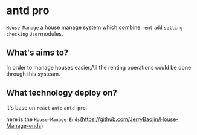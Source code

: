 # antd pro

`House Manage` 
    a house manage system which combine `rent` `add` `setting` `checking` `User`modules.


## What's aims to?

In order to manage houses easier,All the renting operations could be done through this systeam.


## What technology deploy on?
   it's base on `react` `antd` `antd-pro`.


here is the `House-Manage-Ends`(https://github.com/JerryBaojin/House-Manage-ends)
